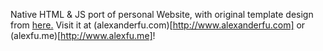 Native HTML & JS port of personal Website, with original template design from [here.](http://startbootstrap.com/template-overviews/grayscale/) Visit it at (alexanderfu.com)[http://www.alexanderfu.com] or (alexfu.me)[http://www.alexfu.me]!
